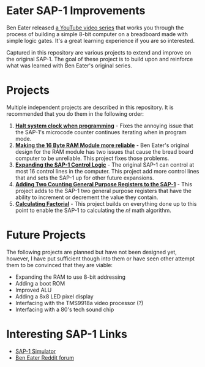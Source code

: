 # Eater SAP-1 Improvements
Ben Eater released [a YouTube video series](https://eater.net/8bit) that works you through the process of building a simple 8-bit computer on a breadboard made with simple logic gates. It's a great learning experience if you are so interested.

Captured in this repository are various projects to extend and improve on the original SAP-1. The goal of these project is to build upon and reinforce what was learned with Ben Eater's original series. 

# Projects
Multiple independent projects are described in this repository. It is recommended that you do them in the following order:

1. **[Halt system clock when programming](./clock-halt-when-programming/)** - Fixes the annoying issue that the SAP-1's microcode counter continues iterating when in program mode.
2. **[Making the 16 Byte RAM Module more reliable](./improving-reliability-of-ram-module/)** - Ben Eater's original design for the RAM module has two issues that cause the bread board computer to be unreliable. This project fixes those problems.
3. **[Expanding the SAP-1 Control Logic](./expanded-control-logic/)** - The original SAP-1 can control at most 16 control lines in the computer. This project add more control lines that and sets the SAP-1 up for other future expansions. 
4. **[Adding Two Counting General Purpose Registers to the SAP-1](./counting-registers/)** - This project adds to the SAP-1 two general purpose registers that have the ability to increment or decrement the value they contain.
5. **[Calculating Factorial](./calculating-factorial/)** - This project builds on everything done up to this point to enable the SAP-1 to calculating the _n!_ math algorithm. 


# Future Projects
The following projects are planned but have not been designed yet, however, I have put sufficient though into them or have seen other attempt them to be convinced that they are viable:
* Expanding the RAM to use 8-bit addressing
* Adding a boot ROM
* Improved ALU
* Adding a 8x8 LED pixel display
* Interfacing with the TMS9918a video processor (?)
* Interfacing with a 80's tech sound chip



# Interesting SAP-1 Links

* [SAP-1 Simulator](https://github.com/milen-patel/SAP-1)
* [Ben Eater Reddit forum](https://www.reddit.com/r/beneater/)


